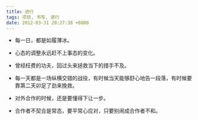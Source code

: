 ```yaml
---
title: 进行
tags: 项目, 书写, 进行
date: 2012-03-31 20:27:38 +0800
---
```


* 每一日，都是如履薄冰。

* 心态的调整永远赶不上事态的变化。

* 曾经枉费的功夫，回过头来拯救当下的措手不及。

* 每一天都是一场纵横交错的战役，有时候当天能够舒心地告一段落，有时候要靠第二天卯足了劲来挽救。

* 对外合作的时候，还是要懂得下让一步。

* 合作者不契合是常态，要平常心应对，只要别闹成合作者不和。


